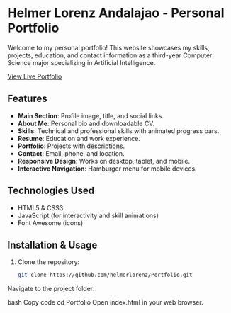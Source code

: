# Helmer Lorenz Andalajao - Personal Portfolio

Welcome to my personal portfolio! This website showcases my skills, projects, education, and contact information as a third-year Computer Science major specializing in Artificial Intelligence.

[View Live Portfolio](https://helmerlorenz.github.io/Portfolio)

## Features

- **Main Section**: Profile image, title, and social links.  
- **About Me**: Personal bio and downloadable CV.  
- **Skills**: Technical and professional skills with animated progress bars.  
- **Resume**: Education and work experience.  
- **Portfolio**: Projects with descriptions.  
- **Contact**: Email, phone, and location.  
- **Responsive Design**: Works on desktop, tablet, and mobile.  
- **Interactive Navigation**: Hamburger menu for mobile devices.

## Technologies Used

- HTML5 & CSS3  
- JavaScript (for interactivity and skill animations)  
- Font Awesome (icons)

## Installation & Usage

1. Clone the repository:
   ```bash
   git clone https://github.com/helmerlorenz/Portfolio.git
Navigate to the project folder:

bash
Copy code
cd Portfolio
Open index.html in your web browser.